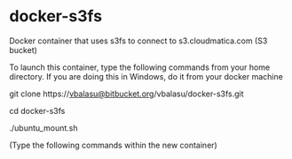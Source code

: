 # docker-s3fs

Docker container that uses s3fs to connect to s3.cloudmatica.com (S3 bucket)

To launch this container, type the following commands from your home directory. If you are doing this in Windows, do it from your docker machine

git clone https://vbalasu@bitbucket.org/vbalasu/docker-s3fs.git

cd docker-s3fs

./ubuntu_mount.sh

(Type the following commands within the new container)
